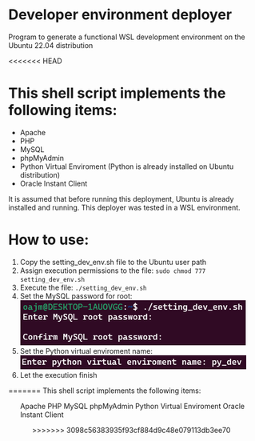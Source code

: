 # Developer environment deployer
Program to generate a functional WSL development environment on the Ubuntu 22.04 distribution

<<<<<<< HEAD
<h1>This shell script implements the following items:</h1>

<ul>
    <li>Apache</li>
    <li>PHP</li>
    <li>MySQL</li>
    <li>phpMyAdmin</li>
    <li>Python Virtual Enviroment (Python is already installed on Ubuntu distribution)</li>
    <li>Oracle Instant Client</li>
</ul>

It is assumed that before running this deployment, Ubuntu is already installed and running. This deployer was tested in a WSL environment.

<h1>How to use:</h1>
<ol>
    <li>Copy the setting_dev_env.sh file to the Ubuntu user path</li>
    <li>Assign execution permissions to the file: <code>sudo chmod 777 setting_dev_env.sh</code></li>
    <li>Execute the file: <code>./setting_dev_env.sh</code></li>
    <li>Set the MySQL password for root:</li>
        <img src="inc\mysqlrootpsw.png">
    <li>Set the Python virtual enviroment name:</li>
        <img src="inc\pyenvname.png">
    <li>Let the execution finish</li>
    
</ol>
=======
This shell script implements the following items:

<ul>
Apache
PHP
MySQL
phpMyAdmin
Python Virtual Enviroment
Oracle Instant Client
<ul/>
>>>>>>> 3098c56383935f93cf884d9c48e079113db3ee70
